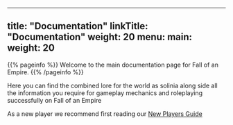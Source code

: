 
---
title: "Documentation"
linkTitle: "Documentation"
weight: 20
menu:
  main:
    weight: 20
---

{{% pageinfo %}}
Welcome to the main documentation page for Fall of an Empire.
{{% /pageinfo %}}

Here you can find the combined lore for the world as solinia along side all the information you require for gameplay mechanics and roleplaying successfully on Fall of an Empire

As a new player we recommend first reading our [New Players Guide](guides/new-player-guide)

